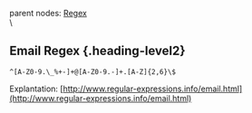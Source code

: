 parent nodes: [Regex](Regex.html)\
\

Email Regex {.heading-level2}
-----------

	^[A-Z0-9.\_%+-]+@[A-Z0-9.-]+.[A-Z]{2,6}\$
		
 
 Explantation:
[http://www.regular-expressions.info/email.html](http://www.regular-expressions.info/email.html)
